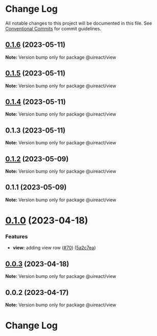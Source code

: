 # Change Log

All notable changes to this project will be documented in this file.
See [Conventional Commits](https://conventionalcommits.org) for commit guidelines.

## [0.1.6](https://github.com/inavac182/ui-react/compare/@uireact/view@0.1.5...@uireact/view@0.1.6) (2023-05-11)

**Note:** Version bump only for package @uireact/view





## [0.1.5](https://github.com/inavac182/ui-react/compare/@uireact/view@0.1.4...@uireact/view@0.1.5) (2023-05-11)

**Note:** Version bump only for package @uireact/view





## [0.1.4](https://github.com/inavac182/ui-react/compare/@uireact/view@0.1.3...@uireact/view@0.1.4) (2023-05-11)

**Note:** Version bump only for package @uireact/view





## 0.1.3 (2023-05-11)

**Note:** Version bump only for package @uireact/view





## [0.1.2](https://github.com/inavac182/ui-react/compare/@uireact/view@0.1.1...@uireact/view@0.1.2) (2023-05-09)

**Note:** Version bump only for package @uireact/view





## 0.1.1 (2023-05-09)

**Note:** Version bump only for package @uireact/view





# [0.1.0](https://github.com/inavac182/ui-react/compare/@uireact/view@0.0.3...@uireact/view@0.1.0) (2023-04-18)


### Features

* **view:** adding view row ([#70](https://github.com/inavac182/ui-react/issues/70)) ([5a2c7ea](https://github.com/inavac182/ui-react/commit/5a2c7eac00af54818cd99589f3aacfc4afd00426))





## [0.0.3](https://github.com/inavac182/ui-react/compare/@uireact/view@0.0.2...@uireact/view@0.0.3) (2023-04-18)

**Note:** Version bump only for package @uireact/view





## 0.0.2 (2023-04-17)

**Note:** Version bump only for package @uireact/view





# Change Log
